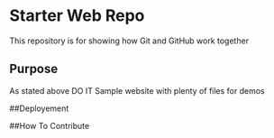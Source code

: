 # Starter Web Repo

This repository is for showing how Git and GitHub work together

## Purpose

As stated above 
DO IT
Sample website with plenty of files for demos

##Deployement

##How To Contribute